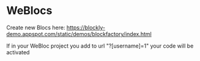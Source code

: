 # WeBlocs

Create new Blocs here:
https://blockly-demo.appspot.com/static/demos/blockfactory/index.html

If in your WeBloc project you add to url "?[username]=1" your code will be activated
